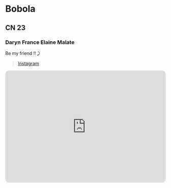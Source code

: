 # Bobola
## CN 23
### Daryn France Elaine Malate 


Be my friend !! ⤸

 > [Instagram](https://www.instagram.com/darrsz_/)

<iframe style="border-radius:12px" src="https://open.spotify.com/embed/playlist/3AdBEU037nJBURYljsVp35?utm_source=generator" width="100%" height="352" frameBorder="0" allowfullscreen="" allow="autoplay; clipboard-write; encrypted-media; fullscreen; picture-in-picture" loading="lazy"></iframe>

